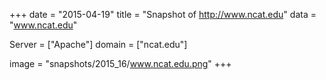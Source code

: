 
+++
date = "2015-04-19"
title = "Snapshot of http://www.ncat.edu"
data = "www.ncat.edu"

Server = ["Apache"]
domain = ["ncat.edu"]

  image = "snapshots/2015_16/www.ncat.edu.png"
+++
#
